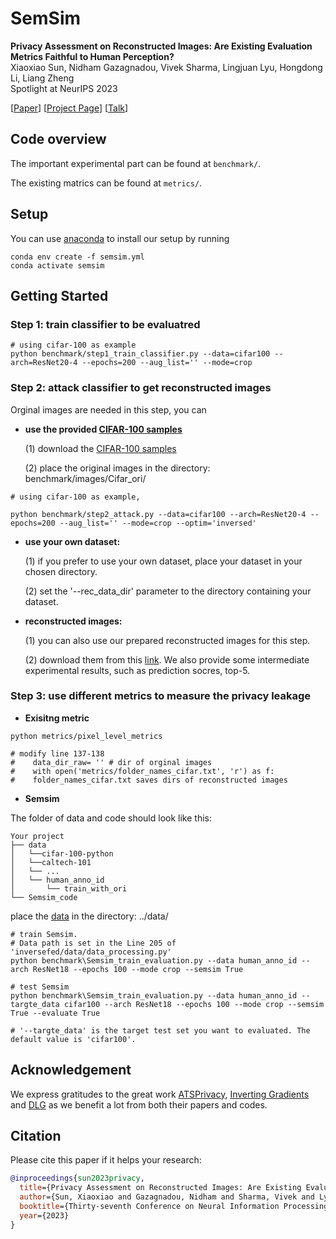 # SemSim

**Privacy Assessment on Reconstructed Images: Are Existing Evaluation Metrics Faithful to Human Perception?**\
Xiaoxiao Sun, Nidham Gazagnadou, Vivek Sharma, Lingjuan Lyu, Hongdong Li, Liang Zheng\
Spotlight at NeurIPS 2023

[[Paper](https://arxiv.org/pdf/2309.13038.pdf)]
[[Project Page](https://sites.google.com/view/semsim)]
[[Talk](https://nips.cc/virtual/2023/poster/71059)]


## Code overview

The important experimental part can be found at ```benchmark/```.

The existing matrics can be found at ```metrics/```.


## Setup
You can use [anaconda](https://www.anaconda.com/distribution/) to install our setup by running
```
conda env create -f semsim.yml
conda activate semsim
```


## Getting Started

### Step 1: train classifier to be evaluatred
```
# using cifar-100 as example
python benchmark/step1_train_classifier.py --data=cifar100 --arch=ResNet20-4 --epochs=200 --aug_list='' --mode=crop
```

### Step 2: attack classifier to get reconstructed images

Orginal images are needed in this step, you can 

* **use the provided [CIFAR-100 samples](https://drive.google.com/file/d/1TjRNUX5KTzEAXYVhCHROD5ZVE5uFNosE/view?usp=drive_link)**

   (1) download the [CIFAR-100 samples](https://drive.google.com/file/d/1TjRNUX5KTzEAXYVhCHROD5ZVE5uFNosE/view?usp=drive_link)
 
   (2) place the original images in the directory: benchmark/images/Cifar_ori/

```
# using cifar-100 as example,

python benchmark/step2_attack.py --data=cifar100 --arch=ResNet20-4 --epochs=200 --aug_list='' --mode=crop --optim='inversed'
```

* **use your own dataset:**

  (1) if you prefer to use your own dataset, place your dataset in your chosen directory.
  
  (2) set the '--rec_data_dir' parameter to the directory containing your dataset.


* **reconstructed images:**

   (1) you can also use our prepared reconstructed images for this step. 
   
   (2) download them from this [link](https://drive.google.com/file/d/1oVPBE0dyCf8eD1-JIu_PeLZ--_bxY6ZN/view?usp=sharing). We also provide some intermediate experimental results, such as prediction socres, top-5.

### Step 3: use different metrics to measure the privacy leakage

* **Exisitng metric**
```
python metrics/pixel_level_metrics

# modify line 137-138 
#    data_dir_raw= '' # dir of orginal images 
#    with open('metrics/folder_names_cifar.txt', 'r') as f: 
#    folder_names_cifar.txt saves dirs of reconstructed images 
```

* **Semsim**

The folder of data and code should look like this:
```
Your project
├── data
│   └──cifar-100-python
│   └──caltech-101
│   └── ...
│   └── human_anno_id
│       └── train_with_ori
└── Semsim_code
```

place the [data](https://drive.google.com/file/d/1M0xnG8mHa2sZHXYrHYWlkeFLZ2XtR0Jm/view?usp=sharing) in the directory: ../data/
```
# train Semsim. 
# Data path is set in the Line 205 of 'inversefed/data/data_processing.py'
python benchmark\Semsim_train_evaluation.py --data human_anno_id --arch ResNet18 --epochs 100 --mode crop --semsim True
```

```
# test Semsim
python benchmark\Semsim_train_evaluation.py --data human_anno_id --targte_data cifar100 --arch ResNet18 --epochs 100 --mode crop --semsim True --evaluate True

# '--targte_data' is the target test set you want to evaluated. The default value is 'cifar100'.
```

## Acknowledgement 
We express gratitudes to the great work [ATSPrivacy](https://github.com/gaow0007/ATSPrivacy), [Inverting Gradients](https://github.com/JonasGeiping/invertinggradients) and [DLG](https://github.com/mit-han-lab/dlg) as we benefit a lot from both their papers and codes.


## Citation 

Please cite this paper if it helps your research:
```bibtex
@inproceedings{sun2023privacy,
  title={Privacy Assessment on Reconstructed Images: Are Existing Evaluation Metrics Faithful to Human Perception?},
  author={Sun, Xiaoxiao and Gazagnadou, Nidham and Sharma, Vivek and Lyu, Lingjuan and Li, Hongdong and Zheng, Liang},
  booktitle={Thirty-seventh Conference on Neural Information Processing Systems},
  year={2023}
}
```

